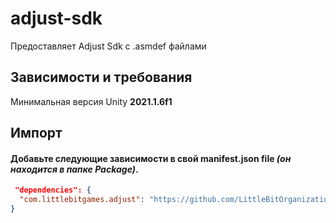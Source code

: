 # adjust-sdk
Предоставляет Adjust Sdk с .asmdef файлами

## Зависимости и требования

Минимальная версия Unity <b> 2021.1.6f1 </b>

## Импорт
#### Добавьте следующие зависимости в свой manifest.json file *(он находится в папке Package)*.

```json 
 "dependencies": {
  "com.littlebitgames.adjust": "https://github.com/LittleBitOrganization/adjust-sdk.git",
}
